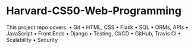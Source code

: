 # Harvard-CS50-Web-Programming

This project repo covers:
• Git
• HTML, CSS
• Flask
• SQL
• ORMs, APIs
• JavaScript
• Front Ends
• Django
• Testing, CI/CD
• GitHub, Travis CI
• Scalability
• Security
